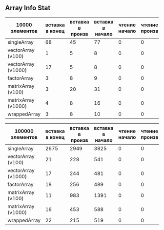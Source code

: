 ##  Array Info Stat


|10000 элементов|вставка в конец|вставка в произв|вставка в начало|чтение начало|чтение произв|чтение конец|удаление начало|удаление произв|удаление из конца|
| --- | --- | --- | --- | --- | --- | --- | --- | --- | --- |
|singleArray|68|45|77|0|0|0|7|3|1|
|vectorArray (v100)|1|5|8|0|0|0|5|3|1|
|vectorArray (v1000)|17|5|8|0|0|0|5|1|1|
|factorArray|3|8|9|0|0|0|7|8|4|0
|matrixArray (v100)|3|20|31|0|0|0|30|31|23|1|
|matrixArray (v1000)|4|8|16|0|0|0|15|10|2|
|wrappedArray|3|8|10|0|0|0|7|4|1|
									
|100000 элементов|вставка в конец|вставка в произв|вставка в начало|чтение начало|чтение произв|чтение конец|удаление начало|удаление произв|удаление из конца|
| --- | --- | --- | --- | --- | --- | --- | --- | --- | --- |
|singleArray|2675|2949|3825|0|0|0|415|203|0|
|vectorArray (v100)|21|228|541|0|0|0|531|195|3|
|vectorArray (v1000)|17|244|481|0|0|0|543|205|4|
|factorArray|18|256|489|0|0|0|549|207|3|
|matrixArray (v100)|11|983|1391|0|0|0|1798|1769|6|
|matrixArray (v1000)|16|453|588|0|0|0|1598|806|15|
|wrappedArray|22|215|519|0|0|0|545|191|5|


